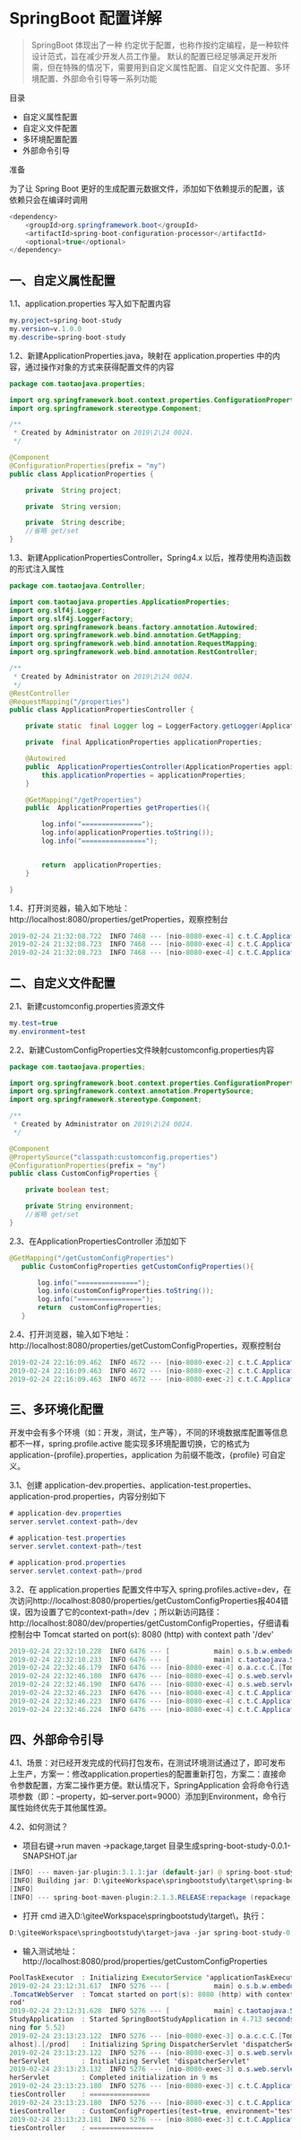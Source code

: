 # SpringBoot 配置详解
>SpringBoot 体现出了一种 约定优于配置，也称作按约定编程，是一种软件设计范式，旨在减少开发人员工作量。 默认的配置已经足够满足开发所需，但在特殊的情况下，需要用到自定义属性配置、自定义文件配置、多环境配置、外部命令引导等一系列功能

目录

- 自定义属性配置
- 自定义文件配置
- 多环境配置配置
- 外部命令引导

准备

为了让 Spring Boot 更好的生成配置元数据文件，添加如下依赖提示的配置，该依赖只会在编译时调用
```java
<dependency>
    <groupId>org.springframework.boot</groupId>
    <artifactId>spring-boot-configuration-processor</artifactId>
    <optional>true</optional>
</dependency>
```
## 一、自定义属性配置
1.1、application.properties 写入如下配置内容
```java
my.project=spring-boot-study
my.version=v.1.0.0
my.describe=spring-boot-study
```
1.2、新建ApplicationProperties.java，映射在 application.properties 中的内容，通过操作对象的方式来获得配置文件的内容
```java
package com.taotaojava.properties;

import org.springframework.boot.context.properties.ConfigurationProperties;
import org.springframework.stereotype.Component;

/**
 * Created by Administrator on 2019\2\24 0024.
 */

@Component
@ConfigurationProperties(prefix = "my")
public class ApplicationProperties {

    private  String project;

    private  String version;

    private  String describe;
    //省略 get/set
}

```
1.3、新建ApplicationPropertiesController，Spring4.x 以后，推荐使用构造函数的形式注入属性

```java
package com.taotaojava.Controller;

import com.taotaojava.properties.ApplicationProperties;
import org.slf4j.Logger;
import org.slf4j.LoggerFactory;
import org.springframework.beans.factory.annotation.Autowired;
import org.springframework.web.bind.annotation.GetMapping;
import org.springframework.web.bind.annotation.RequestMapping;
import org.springframework.web.bind.annotation.RestController;

/**
 * Created by Administrator on 2019\2\24 0024.
 */
@RestController
@RequestMapping("/properties")
public class ApplicationPropertiesController {

    private static  final Logger log = LoggerFactory.getLogger(ApplicationPropertiesController.class);

    private  final ApplicationProperties applicationProperties;

    @Autowired
    public  ApplicationPropertiesController(ApplicationProperties applicationProperties){
        this.applicationProperties = applicationProperties;
    }

    @GetMapping("/getProperties")
    public  ApplicationProperties getProperties(){

        log.info("===============");
        log.info(applicationProperties.toString());
        log.info("================");


        return  applicationProperties;
    }

}
```

1.4、打开浏览器，输入如下地址： http://localhost:8080/properties/getProperties，观察控制台
```java
2019-02-24 21:32:08.722  INFO 7468 --- [nio-8080-exec-4] c.t.C.ApplicationPropertiesController    : ===============
2019-02-24 21:32:08.723  INFO 7468 --- [nio-8080-exec-4] c.t.C.ApplicationPropertiesController    : ApplicationProperties{project='spring-boot-study', version='v.1.0.0', describe='spring-boot-study'}
2019-02-24 21:32:08.723  INFO 7468 --- [nio-8080-exec-4] c.t.C.ApplicationPropertiesController    : ================
```
## 二、自定义文件配置
2.1、新建customconfig.properties资源文件
```java
my.test=true
my.environment=test
```
2.2、新建CustomConfigProperties文件映射customconfig.properties内容
```java
package com.taotaojava.properties;

import org.springframework.boot.context.properties.ConfigurationProperties;
import org.springframework.context.annotation.PropertySource;
import org.springframework.stereotype.Component;

/**
 * Created by Administrator on 2019\2\24 0024.
 */

@Component
@PropertySource("classpath:customconfig.properties")
@ConfigurationProperties(prefix = "my")
public class CustomConfigProperties {

    private boolean test;

    private String environment;
    //省略 get/set
}
```
2.3、在ApplicationPropertiesController 添加如下
```java
@GetMapping("/getCustomConfigProperties")
   public CustomConfigProperties getCustomConfigProperties(){

       log.info("===============");
       log.info(customConfigProperties.toString());
       log.info("================");
       return  customConfigProperties;
   }
```
2.4、打开浏览器，输入如下地址： http://localhost:8080/properties/getCustomConfigProperties，观察控制台
```java
2019-02-24 22:16:09.462  INFO 4672 --- [nio-8080-exec-2] c.t.C.ApplicationPropertiesController    : ===============
2019-02-24 22:16:09.463  INFO 4672 --- [nio-8080-exec-2] c.t.C.ApplicationPropertiesController    : CustomConfigProperties{test=true, environment='test'}
2019-02-24 22:16:09.463  INFO 4672 --- [nio-8080-exec-2] c.t.C.ApplicationPropertiesController    : ================
```
## 三、多环境化配置

开发中会有多个环境（如：开发，测试，生产等），不同的环境数据库配置等信息都不一样，spring.profile.active 能实现多环境配置切换，它的格式为 application-{profile}.properties，application 为前缀不能改，{profile} 可自定义。

3.1、创建 application-dev.properties、application-test.properties、application-prod.properties，内容分别如下
```java
# application-dev.properties
server.servlet.context-path=/dev
```

```java
# application-test.properties
server.servlet.context-path=/test
```

```java
# application-prod.properties
server.servlet.context-path=/prod
```

3.2、在 application.properties 配置文件中写入 spring.profiles.active=dev，在次访问http://localhost:8080/properties/getCustomConfigProperties报404错误，因为设置了它的context-path=/dev ；所以新访问路径：http://localhost:8080/dev/properties/getCustomConfigProperties，仔细请看控制台中 Tomcat started on port(s): 8080 (http) with context path '/dev'
```java
2019-02-24 22:32:10.228  INFO 6476 --- [           main] o.s.b.w.embedded.tomcat.TomcatWebServer  : Tomcat started on port(s): 8080 (http) with context path '/dev'
2019-02-24 22:32:10.233  INFO 6476 --- [           main] c.taotaojava.SpringBootStudyApplication  : Started SpringBootStudyApplication in 4.328 seconds (JVM running for 4.949)
2019-02-24 22:32:46.179  INFO 6476 --- [nio-8080-exec-4] o.a.c.c.C.[Tomcat].[localhost].[/dev]    : Initializing Spring DispatcherServlet 'dispatcherServlet'
2019-02-24 22:32:46.180  INFO 6476 --- [nio-8080-exec-4] o.s.web.servlet.DispatcherServlet        : Initializing Servlet 'dispatcherServlet'
2019-02-24 22:32:46.190  INFO 6476 --- [nio-8080-exec-4] o.s.web.servlet.DispatcherServlet        : Completed initialization in 10 ms
2019-02-24 22:32:46.223  INFO 6476 --- [nio-8080-exec-4] c.t.C.ApplicationPropertiesController    : ===============
2019-02-24 22:32:46.223  INFO 6476 --- [nio-8080-exec-4] c.t.C.ApplicationPropertiesController    : CustomConfigProperties{test=true, environment='test'}
2019-02-24 22:32:46.224  INFO 6476 --- [nio-8080-exec-4] c.t.C.ApplicationPropertiesController    : ================
```

## 四、外部命令引导
4.1、场景：对已经开发完成的代码打包发布，在测试环境测试通过了，即可发布上生产，方案一：修改application.properties的配置重新打包，方案二：直接命令参数配置，方案二操作更方便。默认情况下，SpringApplication 会将命令行选项参数（即：–property，如–server.port=9000）添加到Environment，命令行属性始终优先于其他属性源。

4.2、如何测试？
- 项目右键->run maven ->package,target 目录生成spring-boot-study-0.0.1-SNAPSHOT.jar

```java
[INFO] --- maven-jar-plugin:3.1.1:jar (default-jar) @ spring-boot-study ---
[INFO] Building jar: D:\giteeWorkspace\springbootstudy\target\spring-boot-study-0.0.1-SNAPSHOT.jar
[INFO]
[INFO] --- spring-boot-maven-plugin:2.1.3.RELEASE:repackage (repackage) @ spring-boot-study ---
```
- 打开 cmd 进入D:\giteeWorkspace\springbootstudy\target\，执行：

```java
D:\giteeWorkspace\springbootstudy\target>java -jar spring-boot-study-0.0.1-SNAPSHOT.jar --spring.profiles.active=prod

```
- 输入测试地址：http://localhost:8080/prod/properties/getCustomConfigProperties

```java
PoolTaskExecutor  : Initializing ExecutorService 'applicationTaskExecutor'
2019-02-24 23:12:31.617  INFO 5276 --- [           main] o.s.b.w.embedded.tomcat
.TomcatWebServer  : Tomcat started on port(s): 8080 (http) with context path '/p
rod'
2019-02-24 23:12:31.628  INFO 5276 --- [           main] c.taotaojava.SpringBoot
StudyApplication  : Started SpringBootStudyApplication in 4.713 seconds (JVM run
ning for 5.52)
2019-02-24 23:13:23.122  INFO 5276 --- [nio-8080-exec-3] o.a.c.c.C.[Tomcat].[loc
alhost].[/prod]   : Initializing Spring DispatcherServlet 'dispatcherServlet'
2019-02-24 23:13:23.122  INFO 5276 --- [nio-8080-exec-3] o.s.web.servlet.Dispatc
herServlet        : Initializing Servlet 'dispatcherServlet'
2019-02-24 23:13:23.132  INFO 5276 --- [nio-8080-exec-3] o.s.web.servlet.Dispatc
herServlet        : Completed initialization in 9 ms
2019-02-24 23:13:23.180  INFO 5276 --- [nio-8080-exec-3] c.t.C.ApplicationProper
tiesController    : ===============
2019-02-24 23:13:23.180  INFO 5276 --- [nio-8080-exec-3] c.t.C.ApplicationProper
tiesController    : CustomConfigProperties{test=true, environment='test'}
2019-02-24 23:13:23.181  INFO 5276 --- [nio-8080-exec-3] c.t.C.ApplicationProper
tiesController    : ================
```

